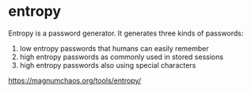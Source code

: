 entropy
=======
Entropy is a password generator. It generates three kinds of passwords:
  1. low entropy passwords that humans can easily remember
  1. high entropy passwords as commonly used in stored sessions
  1. high entropy passwords also using special characters

https://magnumchaos.org/tools/entropy/
